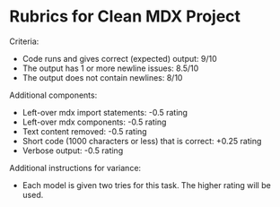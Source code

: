 # Rubrics for Clean MDX Project

Criteria:
- Code runs and gives correct (expected) output: 9/10
- The output has 1 or more newline issues: 8.5/10
- The output does not contain newlines: 8/10

Additional components:
- Left-over mdx import statements: -0.5 rating
- Left-over mdx components: -0.5 rating
- Text content removed: -0.5 rating
- Short code (1000 characters or less) that is correct: +0.25 rating
- Verbose output: -0.5 rating

Additional instructions for variance:
- Each model is given two tries for this task. The higher rating will be used.
